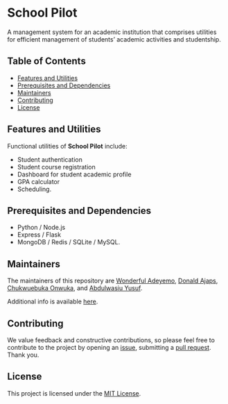 # School Pilot
A management system for an academic institution that comprises utilities for efficient management of students’ academic activities and studentship.

## Table of Contents
* [Features and Utilities](#features-and-utilities)
* [Prerequisites and Dependencies](#prerequisites-and-dependencies)
* [Maintainers](#maintainers)
* [Contributing](#contributing)
* [License](#license)

## Features and Utilities
Functional utilities of **School Pilot** include:
* Student authentication
* Student course registration
* Dashboard for student academic profile
* GPA calculator
* Scheduling.

## Prerequisites and Dependencies
* Python / Node.js
* Express / Flask
* MongoDB / Redis / SQLite / MySQL.

## Maintainers
The maintainers of this repository are
[Wonderful Adeyemo](https://github.com/Dev-wonderful),
[Donald Ajaps](https://github.com/adobki), 
[Chukwuebuka Onwuka](https://github.com/Nathan-88), and  [Abdulwasiu Yusuf](isola.remilekun@gmail.com).

Additional info is available [here](../../graphs/contributors).

## Contributing
We value feedback and constructive contributions, so please feel free to contribute to the project by opening an [issue](../../issues), submitting a [pull request](../../pulls). Thank you.

## License
This project is licensed under the [MIT License](./LICENSE).

